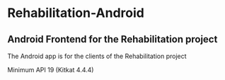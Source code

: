 # Rehabilitation-Android

## Android Frontend for the Rehabilitation project
The Android app is for the clients of the Rehabilitation project

Minimum API 19 (Kitkat 4.4.4)

